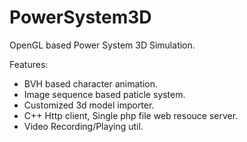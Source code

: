 # PowerSystem3D

OpenGL based Power System 3D Simulation.

Features:
- BVH based character animation.
- Image sequence based paticle system.
- Customized 3d model importer.
- C++ Http client, Single php file web resouce server.
- Video Recording/Playing util.
